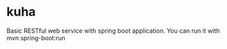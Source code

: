 # kuha
Basic RESTful web service with spring boot application.
You can run it with mvn spring-boot:run
